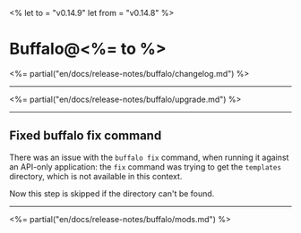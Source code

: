 <%
let to = "v0.14.9"
let from = "v0.14.8"
%>

# Buffalo@<%= to %>

<%= partial("en/docs/release-notes/buffalo/changelog.md") %>

---

<%= partial("en/docs/release-notes/buffalo/upgrade.md") %>

---

## Fixed buffalo fix command

There was an issue with the `buffalo fix` command, when running it against an API-only application: the `fix` command was trying to get the `templates` directory, which is not available in this context.

Now this step is skipped if the directory can't be found.

---

<%= partial("en/docs/release-notes/buffalo/mods.md") %>